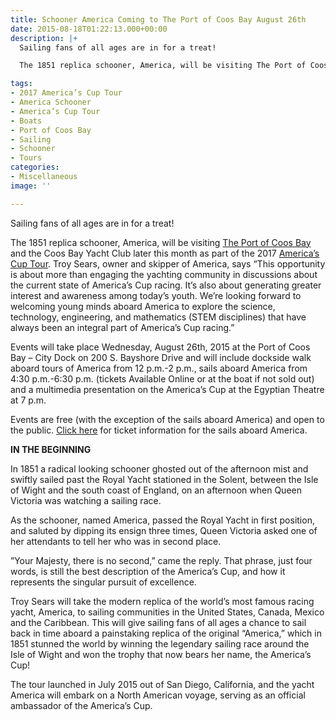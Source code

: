 ```yaml
---
title: Schooner America Coming to The Port of Coos Bay August 26th
date: 2015-08-18T01:22:13.000+00:00
description: |+
  Sailing fans of all ages are in for a treat!

  The 1851 replica schooner, America, will be visiting The Port of Coos Bay and the Coos Bay Yacht Club later this month as part of the 2017 America’s Cup Tour. Troy Sears, owner and skipper of America, says “This opportunity is about more than engaging the yachting community in discussions about the current state of America’s Cup racing. It’s also about generating greater interest and awareness among today’s youth. We’re looking forward to welcoming young minds aboard America to explore the science, technology, engineering, and mathematics (STEM disciplines) that have always been an integral part of America’s Cup racing.”

tags:
- 2017 America’s Cup Tour
- America Schooner
- America’s Cup Tour
- Boats
- Port of Coos Bay
- Sailing
- Schooner
- Tours
categories:
- Miscellaneous
image: ''

---
```

Sailing fans of all ages are in for a treat!

The 1851 replica schooner, America, will be visiting <a href="http://portofcoosbay.com/" target="_blank">The Port of Coos Bay</a> and the Coos Bay Yacht Club later this month as part of the 2017 <a href="https://www.americascup.com/en/news/186_America-s-Cup-Tour-launched.html" target="_blank" class="broken_link">America’s Cup Tour</a>. Troy Sears, owner and skipper of America, says “This opportunity is about more than engaging the yachting community in discussions about the current state of America’s Cup racing. It’s also about generating greater interest and awareness among today’s youth. We’re looking forward to welcoming young minds aboard America to explore the science, technology, engineering, and mathematics (STEM disciplines) that have always been an integral part of America’s Cup racing.”

Events will take place Wednesday, August 26th, 2015 at the Port of Coos Bay – City Dock on 200 S. Bayshore Drive and will include dockside walk aboard tours of America from 12 p.m.-2 p.m., sails aboard America from 4:30 p.m.-6:30 p.m. (tickets Available Online or at the boat if not sold out) and a multimedia presentation on the America’s Cup at the Egyptian Theatre at 7 p.m.

Events are free (with the exception of the sails aboard America) and open to the public.  <a href="https://www.zerve.com/NxtLevelSail/ACTourG" target="_blank" class="broken_link">Click here</a> for ticket information for the sails aboard America.

**IN THE BEGINNING**

In 1851 a radical looking schooner ghosted out of the afternoon mist and swiftly sailed past the Royal Yacht stationed in the Solent, between the Isle of Wight and the south coast of England, on an afternoon when Queen Victoria was watching a sailing race.

As the schooner, named America, passed the Royal Yacht in first position, and saluted by dipping its ensign three times, Queen Victoria asked one of her attendants to tell her who was in second place.

”Your Majesty, there is no second,” came the reply. That phrase, just four words, is still the best description of the America’s Cup, and how it represents the singular pursuit of excellence.

Troy Sears will take the modern replica of the world’s most famous racing yacht, America, to sailing communities in the United States, Canada, Mexico and the Caribbean. This will give sailing fans of all ages a chance to sail back in time aboard a painstaking replica of the original “America,” which in 1851 stunned the world by winning the legendary sailing race around the Isle of Wight and won the trophy that now bears her name, the America’s Cup!

The tour launched in July 2015 out of San Diego, California, and the yacht America will embark on a North American voyage, serving as an official ambassador of the America’s Cup.